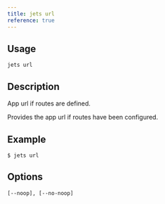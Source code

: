 ```yaml
---
title: jets url
reference: true
---
```


## Usage

    jets url

## Description

App url if routes are defined.

Provides the app url if routes have been configured.

## Example

    $ jets url

## Options

```
[--noop], [--no-noop]  
```

